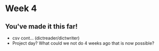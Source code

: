 # Week 4

## You've made it this far!

* csv cont... (dictreader/dictwriter)
* Project day? What could we not do 4 weeks ago that is now possible?

